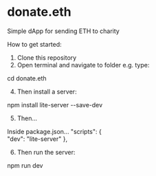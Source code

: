 # donate.eth
Simple dApp for sending ETH to charity

How to get started: 

1. Clone this repository   
2. Open terminal and navigate to folder e.g. type:   
  
cd donate.eth   
  
4. Then install a server:  
  
npm install lite-server --save-dev  

5. Then...

Inside package.json...
  "scripts": {    
    "dev": "lite-server"
  },
  
6. Then run the server:  
  
npm run dev
